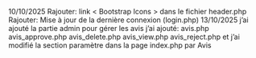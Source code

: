 10/10/2025
Rajouter: link < Bootstrap Icons > dans le fichier header.php
Rajouter: Mise à jour de la dernière connexion (login.php)
13/10/2025
j’ai ajouté la partie admin pour gérer les avis
j’ai ajouté: avis.php
avis_approve.php
avis_delete.php
avis_view.php
avis_reject.php
et j’ai modifié la section paramètre  dans la page index.php par Avis